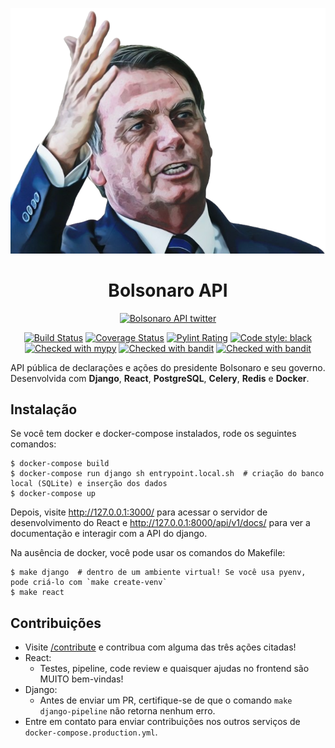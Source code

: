 <p align="center">
<a href="https://bolsonaro-api.herokuapp.com/"><img alt="Bolsonaro API" src="https://github.com/MuriloScarpaSitonio/bolsonaro-api/blob/master/react/src/images/bozoQuote.png"></a>
</p>

<h1 align="center">Bolsonaro API</h1>

<p align="center">
<a href="https://twitter.com/ApiBolsonaro" target="_blank" rel="noopener noreferrer"><img alt="Bolsonaro API twitter" src="https://img.shields.io/twitter/follow/ApiBolsonaro?style=social"></a>
</p>

<p align="center">
<a href="https://travis-ci.com/github/MuriloScarpaSitonio/bolsonaro-api" target="_blank" rel="noopener noreferrer"><img alt="Build Status" src="https://travis-ci.com/MuriloScarpaSitonio/bolsonaro-api.svg?branch=master"></a>
<a href="https://coveralls.io/github/MuriloScarpaSitonio/bolsonaro-api?branch=master" target="_blank" rel="noopener noreferrer"><img alt="Coverage Status" src="https://coveralls.io/repos/github/MuriloScarpaSitonio/bolsonaro-api/badge.svg?branch=master"></a>
<a href="https://github.com/PyCQA/pylint" target="_blank" rel="noopener noreferrer"><img alt="Pylint Rating" src="https://mperlet.github.io/pybadge/badges/10.0.svg"></a>
<a href="https://github.com/psf/black" target="_blank" rel="noopener noreferrer"><img alt="Code style: black" src="https://img.shields.io/badge/code%20style-black-000000.svg"></a>
<a href="http://mypy-lang.org/" target="_blank" rel="noopener noreferrer"><img alt="Checked with mypy" src="http://www.mypy-lang.org/static/mypy_badge.svg"></a>
<a href="https://github.com/PyCQA/bandit" target="_blank" rel="noopener noreferrer"><img alt="Checked with bandit" src="https://img.shields.io/badge/bandit-checked-informational"></a>
<a href="https://django.doctor/" target="_blank" rel="noopener noreferrer"><img alt="Checked with bandit" src="https://img.shields.io/badge/django doctor-checked-informational"></a>
</p>

API pública de declarações e ações do presidente Bolsonaro e seu governo. Desenvolvida com **Django**, **React**, **PostgreSQL**, **Celery**, **Redis** e **Docker**.

## Instalação

Se você tem docker e docker-compose instalados, rode os seguintes comandos:
```
$ docker-compose build
$ docker-compose run django sh entrypoint.local.sh  # criação do banco local (SQLite) e inserção dos dados
$ docker-compose up
```
Depois, visite http://127.0.0.1:3000/ para acessar o servidor de desenvolvimento do React e http://127.0.0.1:8000/api/v1/docs/ para ver a documentação e interagir com a API do django.

Na ausência de docker, você pode usar os comandos do Makefile:

```
$ make django  # dentro de um ambiente virtual! Se você usa pyenv, pode criá-lo com `make create-venv`
$ make react
```

## Contribuições
- Visite [/contribute](https://bolsonaro-api.herokuapp.com/contribute) e contribua com alguma das três ações citadas!
- React:
   - Testes, pipeline, code review e quaisquer ajudas no frontend são MUITO bem-vindas!
- Django:
   - Antes de enviar um PR, certifique-se de que o comando `make django-pipeline` não retorna nenhum erro.
- Entre em contato para enviar contribuições nos outros serviços de `docker-compose.production.yml`.


